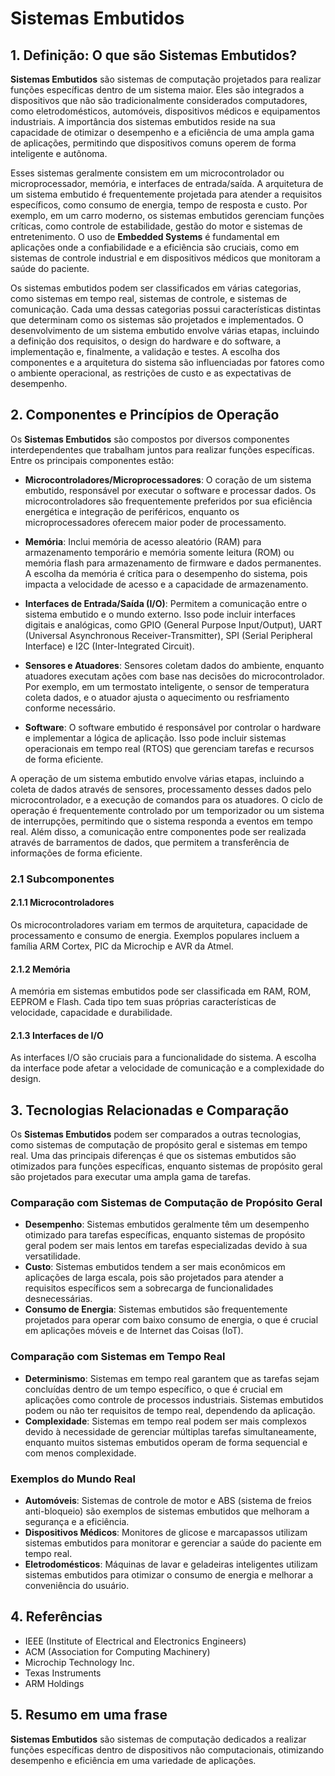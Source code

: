 # Sistemas Embutidos

## 1. Definição: O que são **Sistemas Embutidos**?
**Sistemas Embutidos** são sistemas de computação projetados para realizar funções específicas dentro de um sistema maior. Eles são integrados a dispositivos que não são tradicionalmente considerados computadores, como eletrodomésticos, automóveis, dispositivos médicos e equipamentos industriais. A importância dos sistemas embutidos reside na sua capacidade de otimizar o desempenho e a eficiência de uma ampla gama de aplicações, permitindo que dispositivos comuns operem de forma inteligente e autônoma.

Esses sistemas geralmente consistem em um microcontrolador ou microprocessador, memória, e interfaces de entrada/saída. A arquitetura de um sistema embutido é frequentemente projetada para atender a requisitos específicos, como consumo de energia, tempo de resposta e custo. Por exemplo, em um carro moderno, os sistemas embutidos gerenciam funções críticas, como controle de estabilidade, gestão do motor e sistemas de entretenimento. O uso de **Embedded Systems** é fundamental em aplicações onde a confiabilidade e a eficiência são cruciais, como em sistemas de controle industrial e em dispositivos médicos que monitoram a saúde do paciente.

Os sistemas embutidos podem ser classificados em várias categorias, como sistemas em tempo real, sistemas de controle, e sistemas de comunicação. Cada uma dessas categorias possui características distintas que determinam como os sistemas são projetados e implementados. O desenvolvimento de um sistema embutido envolve várias etapas, incluindo a definição dos requisitos, o design do hardware e do software, a implementação e, finalmente, a validação e testes. A escolha dos componentes e a arquitetura do sistema são influenciadas por fatores como o ambiente operacional, as restrições de custo e as expectativas de desempenho.

## 2. Componentes e Princípios de Operação
Os **Sistemas Embutidos** são compostos por diversos componentes interdependentes que trabalham juntos para realizar funções específicas. Entre os principais componentes estão:

- **Microcontroladores/Microprocessadores**: O coração de um sistema embutido, responsável por executar o software e processar dados. Os microcontroladores são frequentemente preferidos por sua eficiência energética e integração de periféricos, enquanto os microprocessadores oferecem maior poder de processamento.

- **Memória**: Inclui memória de acesso aleatório (RAM) para armazenamento temporário e memória somente leitura (ROM) ou memória flash para armazenamento de firmware e dados permanentes. A escolha da memória é crítica para o desempenho do sistema, pois impacta a velocidade de acesso e a capacidade de armazenamento.

- **Interfaces de Entrada/Saída (I/O)**: Permitem a comunicação entre o sistema embutido e o mundo externo. Isso pode incluir interfaces digitais e analógicas, como GPIO (General Purpose Input/Output), UART (Universal Asynchronous Receiver-Transmitter), SPI (Serial Peripheral Interface) e I2C (Inter-Integrated Circuit).

- **Sensores e Atuadores**: Sensores coletam dados do ambiente, enquanto atuadores executam ações com base nas decisões do microcontrolador. Por exemplo, em um termostato inteligente, o sensor de temperatura coleta dados, e o atuador ajusta o aquecimento ou resfriamento conforme necessário.

- **Software**: O software embutido é responsável por controlar o hardware e implementar a lógica de aplicação. Isso pode incluir sistemas operacionais em tempo real (RTOS) que gerenciam tarefas e recursos de forma eficiente.

A operação de um sistema embutido envolve várias etapas, incluindo a coleta de dados através de sensores, processamento desses dados pelo microcontrolador, e a execução de comandos para os atuadores. O ciclo de operação é frequentemente controlado por um temporizador ou um sistema de interrupções, permitindo que o sistema responda a eventos em tempo real. Além disso, a comunicação entre componentes pode ser realizada através de barramentos de dados, que permitem a transferência de informações de forma eficiente.

### 2.1 Subcomponentes
#### 2.1.1 Microcontroladores
Os microcontroladores variam em termos de arquitetura, capacidade de processamento e consumo de energia. Exemplos populares incluem a família ARM Cortex, PIC da Microchip e AVR da Atmel.

#### 2.1.2 Memória
A memória em sistemas embutidos pode ser classificada em RAM, ROM, EEPROM e Flash. Cada tipo tem suas próprias características de velocidade, capacidade e durabilidade.

#### 2.1.3 Interfaces de I/O
As interfaces I/O são cruciais para a funcionalidade do sistema. A escolha da interface pode afetar a velocidade de comunicação e a complexidade do design.

## 3. Tecnologias Relacionadas e Comparação
Os **Sistemas Embutidos** podem ser comparados a outras tecnologias, como sistemas de computação de propósito geral e sistemas em tempo real. Uma das principais diferenças é que os sistemas embutidos são otimizados para funções específicas, enquanto sistemas de propósito geral são projetados para executar uma ampla gama de tarefas.

### Comparação com Sistemas de Computação de Propósito Geral
- **Desempenho**: Sistemas embutidos geralmente têm um desempenho otimizado para tarefas específicas, enquanto sistemas de propósito geral podem ser mais lentos em tarefas especializadas devido à sua versatilidade.
- **Custo**: Sistemas embutidos tendem a ser mais econômicos em aplicações de larga escala, pois são projetados para atender a requisitos específicos sem a sobrecarga de funcionalidades desnecessárias.
- **Consumo de Energia**: Sistemas embutidos são frequentemente projetados para operar com baixo consumo de energia, o que é crucial em aplicações móveis e de Internet das Coisas (IoT).

### Comparação com Sistemas em Tempo Real
- **Determinismo**: Sistemas em tempo real garantem que as tarefas sejam concluídas dentro de um tempo específico, o que é crucial em aplicações como controle de processos industriais. Sistemas embutidos podem ou não ter requisitos de tempo real, dependendo da aplicação.
- **Complexidade**: Sistemas em tempo real podem ser mais complexos devido à necessidade de gerenciar múltiplas tarefas simultaneamente, enquanto muitos sistemas embutidos operam de forma sequencial e com menos complexidade.

### Exemplos do Mundo Real
- **Automóveis**: Sistemas de controle de motor e ABS (sistema de freios anti-bloqueio) são exemplos de sistemas embutidos que melhoram a segurança e a eficiência.
- **Dispositivos Médicos**: Monitores de glicose e marcapassos utilizam sistemas embutidos para monitorar e gerenciar a saúde do paciente em tempo real.
- **Eletrodomésticos**: Máquinas de lavar e geladeiras inteligentes utilizam sistemas embutidos para otimizar o consumo de energia e melhorar a conveniência do usuário.

## 4. Referências
- IEEE (Institute of Electrical and Electronics Engineers)
- ACM (Association for Computing Machinery)
- Microchip Technology Inc.
- Texas Instruments
- ARM Holdings

## 5. Resumo em uma frase
**Sistemas Embutidos** são sistemas de computação dedicados a realizar funções específicas dentro de dispositivos não computacionais, otimizando desempenho e eficiência em uma variedade de aplicações.
